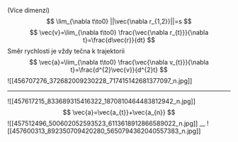 (Více dimenzí)
$$
\lim_{\nabla t\to0} ||\vec{\nabla r_{1,2}}||=s
$$
$$
\vec{v}=\lim_{\nabla t\to0} \frac{\vec{\nabla r_{t}}}{\nabla t}=\frac{d\vec{r}}{dt}
$$
Směr rychlosti je vždy tečna k trajektorii
$$
\vec{a}=\lim_{\nabla t\to0} \frac{\vec{\nabla v_{t}}}{\nabla t}=\frac{d^{2}\vec{v}}{d^{2}t}
$$
![[456707276_372682009230228_717415142681377097_n.jpg]]
___
![[457617215_833689315416322_1870810464483812942_n.jpg]]
$$
\vec{a}=\vec{a_{t}}+\vec{a_{n}}
$$
![[457512496_500602052593523_6113618912866589022_n.jpg]]
__
![[457600313_892350709420280_5650794362040557383_n.jpg]]